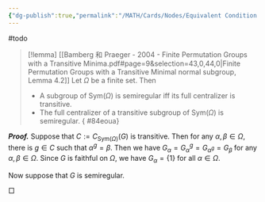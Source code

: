 ```yaml
---
{"dg-publish":true,"permalink":"/MATH/Cards/Nodes/Equivalent Condition of Semiregular/","dgPassFrontmatter":true}
---
```


#todo 

> [!lemma] [[Bamberg 和 Praeger - 2004 - Finite Permutation Groups with a Transitive Minima.pdf#page=9&selection=43,0,44,0|Finite Permutation Groups with a Transitive Minimal normal subgroup, Lemma 4.2]]
> Let $\Omega$ be a finite set. Then
> - A subgroup of $\mathrm{Sym}(\Omega)$ is semiregular iff its full centralizer is transitive.
> - The full centralizer of a transitive subgroup of $\mathrm{Sym}(\Omega)$ is semiregular.
{ #84eoua}


**_Proof._**
Suppose that $C:=C_{\mathrm{Sym}(\Omega)}(G)$ is transitive. Then for any $\alpha,\beta\in\Omega$, there is $g\in C$ such that $\alpha^g=\beta$. Then we have $G_\alpha=G_\alpha^g=G_{\alpha^g}=G_{\beta}$ for any $\alpha,\beta\in \Omega$. Since $G$ is faithful on $\Omega$, we have $G_\alpha=\{1\}$ for all $\alpha\in\Omega$.

Now suppose that $G$ is semiregular. 




□